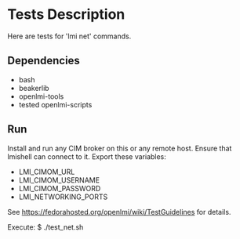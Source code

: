 Tests Description
=================
Here are tests for 'lmi net' commands.

Dependencies
------------
 * bash
 * beakerlib
 * openlmi-tools
 * tested openlmi-scripts

Run
---
Install and run any CIM broker on this or any remote host. Ensure that lmishell
can connect to it. Export these variables:

 * LMI_CIMOM_URL
 * LMI_CIMOM_USERNAME
 * LMI_CIMOM_PASSWORD
 * LMI_NETWORKING_PORTS

See https://fedorahosted.org/openlmi/wiki/TestGuidelines for details.

Execute:
    $ ./test_net.sh
